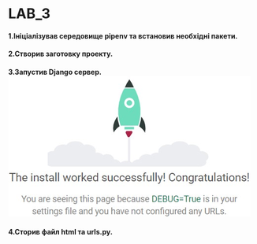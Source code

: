 # LAB_3
#### 1.Ініціалізував середовище pipenv та встановив необхідні пакети.
#### 2.Створив заготовку проекту.
#### 3.Запустив Django сервер. ![Image alt](image/1.jpg)
#### 4.Сторив  файл html та urls.py. 